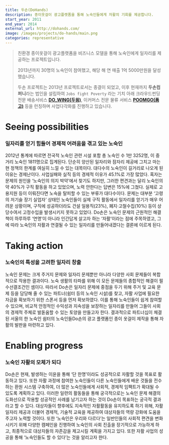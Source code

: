 ```yaml
---
title: 두손(DoHands)
description: 종이옷걸이 광고플랫폼을 통해 노숙인들에게 자활의 기회를 제공합니다.
start_year: 2011
end_year: 2014
external_url: http://dohands.com/
image: /images/projects/do-hands/main.png
categories: representative
---
```


>친환경 종이옷걸이 광고플랫폼을 비즈니스 모델을 통해 노숙인에게 일자리를 제공하는 프로젝트입니다.
>
>2013년까지 30명의 노숙인이 참여했고, 해당 해 연 매출 1억 5000만원을 달성했습니다.
>
>두손 프로젝트는 2013년 프로젝트로서는 종결이 되었고, 이후 현재까지 **두손컴퍼니**라는 법인을 설립하여 ```Jobs fight Poverty``` 라는 기치 아래 크라우드펀딩 전문 배송서비스 [**DO_WING(두윙)**](http://www.do-wing.com/), 이커머스 전문 물류 서비스 [**POOMGO(품고)**](http://www.poomgo.com/) 등을 런칭하며 사업다각화를 진행하고 있습니다.


# Seeing possibilities

### 일자리를 얻기 힘들어 경제적 어려움을 겪고 있는 노숙인

2012년 통계에 따르면 전국적 노숙인 관련 시설 포함 총 노숙인 수 1만 3252명, 이 중 거리 노숙인 1811명으로 집계된다. 단순히 양산된 일자리와 잠자리 제공에 그치고 마는 현 정책의 한계를 여실히 느낄 수 있는 대목이다. 대다수의 노숙인이 길거리로 나오게 된 이유는 경제난이다. 사업실패와 실직 등의 경제적 이유가 45.1%로 가장 많았다. 혹자는 문제의 원인을 ‘노숙인의 의지 박약’에서 찾기도 하지만, 그러한 편견과는 달리 노숙인의 약 40%가 구직 활동을 하고 있었으며, 노력 안한다는 답변은 15%에 그쳤다. 실제로 고용지원 등이 이뤄진다면 노숙을 탈피할 수 있는 부류가 대다수이다. 문제는 대부분 ‘고령의 저기술 장기 실업자’ 상태인 노숙인들이 실제 구직 활동에서 일자리를 얻기가 매우 어려운 상황이며, 구직에 성공하더라도 건설 일용직(23%), 폐지·고철수집(10%) 등이 상당수여서 고정수입을 발생시키지 못하고 있었다. Do손은 노숙인 문제의 근원적인 해결책이 하루하루 ‘연명’이 아니라 인간답게 살고자 하는 ‘자활’이라는 점에 주목하였고, 그에 따라 노숙인의 자활과 연결될 수 있는 일자리를 만들어내겠다는 결론에 이르게 된다.

# Taking action

### 노숙인의 특성을 고려한 일자리 창출

노숙인 문제는 크게 주거지 문제와 일자리 문제뿐만 아니라 다양한 사회 문제들이 복합적으로 작용한 결과이다. 노숙 생활의 타파를 위해 이 모든 문제들의 종합적인 해결이 필수선결조건인 셈이다. 따라서 Do손은 일자리 문제에 중점을 두기 위해 주거 및 교육 문제 등을 담당해 줄 수 있는 파트너(쉼터 등의 노숙인 시설)를 찾고, 자활 사업에 필요한 자금을 확보하기 위한 스폰서 등을 먼저 확보하였다. 이를 통해 노숙인들이 쉽게 참여할 수 있으며, 비교적 안정적인 수익성과 지속성을 보장하는 일자리를 만들어 그들이 사회의 경제적 주체로 발돋움할 수 있는 토양을 만들고자 한다. 결과적으로 파트너십이 체결된 서울의 한 노숙인 쉼터의 노숙인들Do손의 광고 플랫폼인 종이 옷걸이 제작을 통해 자활의 발판을 마련하고 있다.

# Enabling progress

### 노숙인 자활의 모체가 되다

Do손은 현재, 발생하는 이윤을 통해 ‘단 한명’이라도 성공적으로 자활할 것을 목표로 활동하고 있다. 또한 자활 과정에 참여한 노숙인들이 다른 노숙인들에게 배운 것들을 전수하는 환원 시스템 구축하여, 더 많은 노숙인들에게 사회적, 경제적 임팩트가 확대될 수 있도록 계획하고 있다. 이러한 일련의 활동들을 통해 궁극적으로는 노숙인 문제 해결의 도화선으로 작용할 성공적인 사례를 남기고자 하는 것이 Do손이 목표하는 궁극적 결과라고 할 수 있다. 대상자들이 향후에도 지속적인 자활활동을 유지하도록 하기 위해, 자활 일자리 제공과 더불어 경제적, 기술적 교육을 제공하여 대상자들의 역량 강화에 도움을 주고자 노력할 것이다. 또한 ‘노숙인은 우리와 다르다’는 일반인들의 사회적 편견을 변화시키기 위해 다양한 캠페인을 진행하여 노숙인의 사회 진출을 장기적으로 가능하게 하고, 최종적으로 대상자들의 자존감을 제고시킬 계획을 가지고 있다. 또한 자활 사업의 성공을 통해 ‘노숙인들도 할 수 있다’는 것을 알리고자 한다.
